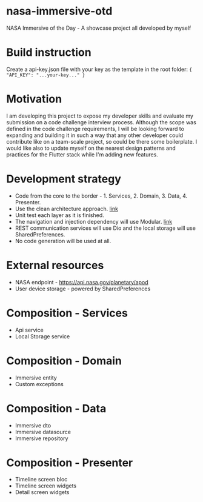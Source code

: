 # nasa-immersive-otd
NASA Immersive of the Day - A showcase project all developed by myself

# Build instruction
Create a api-key.json file with your key as the template in the root folder:
`{
    "API_KEY": "...your-key..."
}
` 

# Motivation
I am developing this project to expose my developer skills and evaluate my submission on a code challenge interview process. Although the scope was defined in the code challenge requirements, I will be looking forward to expanding and building it in such a way that any other developer could contribute like on a team-scale project, so could be there some boilerplate. I would like also to update myself on the nearest design patterns and practices for the Flutter stack while I'm adding new features.

# Development strategy
- Code from the core to the border - 1. Services, 2. Domain, 3. Data, 4. Presenter.
- Use the clean architecture approach. [link](https://github.com/Flutterando/Clean-Dart)
- Unit test each layer as it is finished.
- The navigation and injection dependency will use Modular. [link](https://pub.dev/packages/flutter_modular)
- REST communication services will use Dio and the local storage will use SharedPreferences.
- No code generation will be used at all.

# External resources
- NASA endpoint - https://api.nasa.gov/planetary/apod
- User device storage - powered by SharedPreferences

# Composition - Services
- Api service
- Local Storage service

# Composition - Domain
- Immersive entity
- Custom exceptions

# Composition - Data
- Immersive dto
- Immersive datasource
- Immersive repository

# Composition - Presenter
- Timeline screen bloc
- Timeline screen widgets
- Detail screen widgets